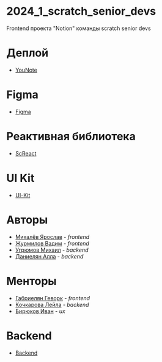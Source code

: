 # 2024_1_scratch_senior_devs

Frontend проекта "Notion" команды scratch senior devs

# Деплой
* [YouNote](https://you-note.ru)


# Figma
* [Figma](https://www.figma.com/design/34KaYrmEwdC9vuisY3BoID/YouNote?node-id=0%3A1&t=mdkq7otCB1sFFwJ2-1)

# Реактивная библиотека
* [ScReact](https://www.npmjs.com/package/@veglem/screact)

# UI Kit
* [UI-Kit](https://www.npmjs.com/package/@veglem/ui-kit)

# Авторы
* [Михалёв Ярослав](https://github.com/YarikMix) - _frontend_
* [Журмилов Вадим](https://github.com/veglem) - _frontend_
* [Угрюмов Михаил](https://github.com/1mizhgun1) - _backend_
* [Даниелян Алла](https://github.com/Alladan04) - _backend_

# Менторы
* [Габриелян Геворк](https://github.com/Gev0rg) - _frontend_
* [Кочкарова Лейла](https://github.com/k-t-l-h) - _backend_
* [Бирюков Иван]() - _ux_

# Backend
* [Backend](https://github.com/go-park-mail-ru/2024_1_scratch_senior_devs)
